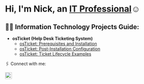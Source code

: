 <h1>Hi, I'm Nick, an <a href="https://linkedin.com/in/nick-hartzog-821436387">IT Professional</a>☺</h1>

<h2>👨‍💻 Information Technology Projects Guide:</h2>

- <b>osTicket (Help Desk Ticketing System)</b>
  - [osTicket: Prerequisites and Installation](https://github.com/nickhartzog-rgb/ostickets-prereqs)
  - [osTicket: Post-Installation Configuration](https://github.com/nickhartzog-rgb/ostickets-post-installation-config)
  - [osTicket: Ticket Lifecycle Examples](https://github.com/nickhartzog-rgb/ticket-lifecycle)

🖇️ Connect with me:</h2>

[<img align="left" alt="Nick | LinkedIn" width="22px" src="https://cdn.jsdelivr.net/npm/simple-icons@v3/icons/linkedin.svg" />][linkedin]

[linkedin]: https://www.linkedin.com/in/nick-hartzog-821436387
